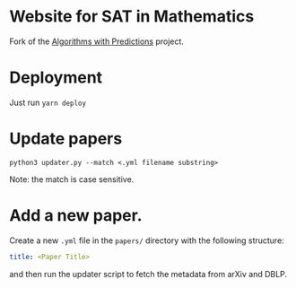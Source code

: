 # Website for SAT in Mathematics


Fork of the [Algorithms with Predictions](https://algorithms-with-predictions.github.io/) project.

# Deployment

Just run `yarn deploy`

# Update papers

```
python3 updater.py --match <.yml filename substring>
``` 

Note: the match is case sensitive.

# Add a new paper.

Create a new `.yml` file in the `papers/` directory with the following structure:

```yaml
title: <Paper Title>
```
and then run the updater script to fetch the metadata from arXiv and DBLP.

